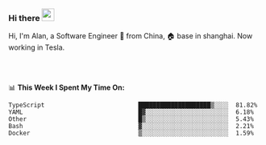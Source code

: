 ### Hi there <img src="https://media.giphy.com/media/hvRJCLFzcasrR4ia7z/giphy.gif" width="25px">

<!-- ![visitors](https://visitor-badge.glitch.me/badge?page_id=dislfyer.dislfyer) -->

Hi, I'm Alan, a Software Engineer 🚀 from China, 🏠 base in shanghai. Now working in Tesla.

<br/>
<br/>

📊 **This Week I Spent My Time On:**


<!--START_SECTION:waka-->

```text
TypeScript                          ████████████████████▒░░░░  81.82%
YAML                                █▓░░░░░░░░░░░░░░░░░░░░░░░  6.18%
Other                               █▒░░░░░░░░░░░░░░░░░░░░░░░  5.43%
Bash                                ▓░░░░░░░░░░░░░░░░░░░░░░░░  2.21%
Docker                              ▒░░░░░░░░░░░░░░░░░░░░░░░░  1.59%
```

<!--END_SECTION:waka-->

<!--
**About Me:**
 -->

